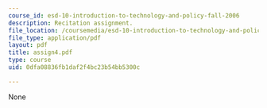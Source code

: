 ```yaml
---
course_id: esd-10-introduction-to-technology-and-policy-fall-2006
description: Recitation assignment.
file_location: /coursemedia/esd-10-introduction-to-technology-and-policy-fall-2006/0dfa08836fb1daf2f4bc23b54bb5300c_assign4.pdf
file_type: application/pdf
layout: pdf
title: assign4.pdf
type: course
uid: 0dfa08836fb1daf2f4bc23b54bb5300c

---
```

None
